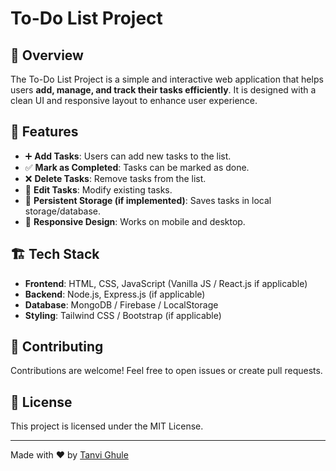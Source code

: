 
# To-Do List Project

## 📝 Overview
The To-Do List Project is a simple and interactive web application that helps users **add, manage, and track their tasks efficiently**. It is designed with a clean UI and responsive layout to enhance user experience.

## 🎯 Features
- ➕ **Add Tasks**: Users can add new tasks to the list.
- ✅ **Mark as Completed**: Tasks can be marked as done.
- ❌ **Delete Tasks**: Remove tasks from the list.
- 🔄 **Edit Tasks**: Modify existing tasks.
- 📌 **Persistent Storage (if implemented)**: Saves tasks in local storage/database.
- 🔄 **Responsive Design**: Works on mobile and desktop.

## 🏗️ Tech Stack
- **Frontend**: HTML, CSS, JavaScript (Vanilla JS / React.js if applicable)
- **Backend**: Node.js, Express.js (if applicable)
- **Database**: MongoDB / Firebase / LocalStorage
- **Styling**: Tailwind CSS / Bootstrap (if applicable)


## 🤝 Contributing
Contributions are welcome! Feel free to open issues or create pull requests.

## 📜 License
This project is licensed under the MIT License.

---
Made with ❤️ by [Tanvi Ghule](https://github.com/tanvighule2003/)
